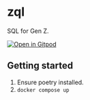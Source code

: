 # zql

SQL for Gen Z.

[![Open in Gitpod](https://gitpod.io/button/open-in-gitpod.svg)](https://gitpod.io/#https://github.com/vingkan/zql)

## Getting started
1) Ensure poetry installed.
2) `docker compose up`